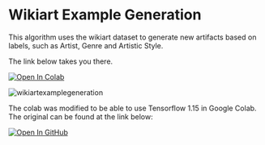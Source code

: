# Wikiart Example Generation

This algorithm uses the wikiart dataset to generate new artifacts based on labels, such as Artist, Genre and Artistic Style.

The link below takes you there.

[![Open In Colab](https://colab.research.google.com/assets/colab-badge.svg)](https://colab.research.google.com/drive/1Iney73XQUi1kGuDSiI_Pr-OEBTniAZHN)

![wikiartexamplegeneration](https://drive.google.com/uc?export=view&id=1reCScWLets3LhkVQxd9KXG28JuBLDO7D)

The colab was modified to be able to use Tensorflow 1.15 in Google Colab. The original can be found at the link below:

[![Open In GitHub](https://user-images.githubusercontent.com/33416429/92813512-27f0bb80-f376-11ea-8562-ee2b3e416aec.png ':size=125x40')](https://github.com/cto300/stylegan2/blob/master/WikiArt%20Example%20Generation.ipynb)